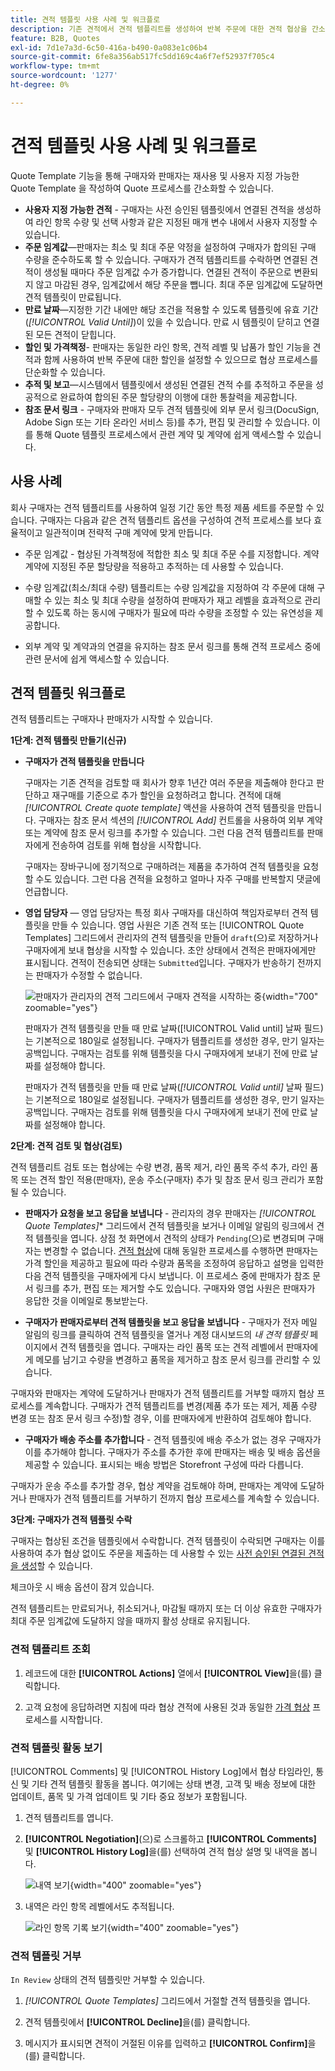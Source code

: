 ```yaml
---
title: 견적 템플릿 사용 사례 및 워크플로
description: 기존 견적에서 견적 템플리트를 생성하여 반복 주문에 대한 견적 협상을 간소화합니다.
feature: B2B, Quotes
exl-id: 7d1e7a3d-6c50-416a-b490-0a083e1c06b4
source-git-commit: 6fe8a356ab517fc5dd169c4a6f7ef52937f705c4
workflow-type: tm+mt
source-wordcount: '1277'
ht-degree: 0%

---
```


# 견적 템플릿 사용 사례 및 워크플로

Quote Template 기능을 통해 구매자와 판매자는 재사용 및 사용자 지정 가능한 Quote Template 을 작성하여 Quote 프로세스를 간소화할 수 있습니다.

- **사용자 지정 가능한 견적** - 구매자는 사전 승인된 템플릿에서 연결된 견적을 생성하여 라인 항목 수량 및 선택 사항과 같은 지정된 매개 변수 내에서 사용자 지정할 수 있습니다.
- **주문 임계값**—판매자는 최소 및 최대 주문 약정을 설정하여 구매자가 합의된 구매 수량을 준수하도록 할 수 있습니다. 구매자가 견적 템플리트를 수락하면 연결된 견적이 생성될 때마다 주문 임계값 수가 증가합니다. 연결된 견적이 주문으로 변환되지 않고 마감된 경우, 임계값에서 해당 주문을 뺍니다. 최대 주문 임계값에 도달하면 견적 템플릿이 만료됩니다.
- **만료 날짜**—지정한 기간 내에만 해당 조건을 적용할 수 있도록 템플릿에 유효 기간(*[!UICONTROL Valid Until]*)이 있을 수 있습니다. 만료 시 템플릿이 닫히고 연결된 모든 견적이 닫힙니다.
- **할인 및 가격책정**- 판매자는 동일한 라인 항목, 견적 레벨 및 납품가 할인 기능을 견적과 함께 사용하여 반복 주문에 대한 할인을 설정할 수 있으므로 협상 프로세스를 단순화할 수 있습니다.
- **추적 및 보고**—시스템에서 템플릿에서 생성된 연결된 견적 수를 추적하고 주문을 성공적으로 완료하여 합의된 주문 할당량의 이행에 대한 통찰력을 제공합니다.
- **참조 문서 링크** - 구매자와 판매자 모두 견적 템플릿에 외부 문서 링크(DocuSign, Adobe Sign 또는 기타 온라인 서비스 등)를 추가, 편집 및 관리할 수 있습니다. 이를 통해 Quote 템플릿 프로세스에서 관련 계약 및 계약에 쉽게 액세스할 수 있습니다.

## 사용 사례

회사 구매자는 견적 템플리트를 사용하여 일정 기간 동안 특정 제품 세트를 주문할 수 있습니다. 구매자는 다음과 같은 견적 템플리트 옵션을 구성하여 견적 프로세스를 보다 효율적이고 일관적이며 전략적 구매 계약에 맞게 만듭니다.

- 주문 임계값 - 협상된 가격책정에 적합한 최소 및 최대 주문 수를 지정합니다. 계약 계약에 지정된 주문 할당량을 적용하고 추적하는 데 사용할 수 있습니다.

- 수량 임계값(최소/최대 수량) 템플리트는 수량 임계값을 지정하여 각 주문에 대해 구매할 수 있는 최소 및 최대 수량을 설정하여 판매자가 재고 레벨을 효과적으로 관리할 수 있도록 하는 동시에 구매자가 필요에 따라 수량을 조정할 수 있는 유연성을 제공합니다.

- 외부 계약 및 계약과의 연결을 유지하는 참조 문서 링크를 통해 견적 프로세스 중에 관련 문서에 쉽게 액세스할 수 있습니다.

## 견적 템플릿 워크플로

견적 템플리트는 구매자나 판매자가 시작할 수 있습니다.

**1단계: 견적 템플릿 만들기(신규)**

- **구매자가 견적 템플릿을 만듭니다**

  구매자는 기존 견적을 검토할 때 회사가 향후 1년간 여러 주문을 제출해야 한다고 판단하고 재구매를 기준으로 추가 할인을 요청하려고 합니다. 견적에 대해 *[!UICONTROL Create quote template]* 액션을 사용하여 견적 템플릿을 만듭니다. 구매자는 참조 문서 섹션의 *[!UICONTROL Add]* 컨트롤을 사용하여 외부 계약 또는 계약에 참조 문서 링크를 추가할 수 있습니다. 그런 다음 견적 템플리트를 판매자에게 전송하여 검토를 위해 협상을 시작합니다.

  구매자는 장바구니에 정기적으로 구매하려는 제품을 추가하여 견적 템플릿을 요청할 수도 있습니다. 그런 다음 견적을 요청하고 얼마나 자주 구매를 반복할지 댓글에 언급합니다.

- **영업 담당자** — 영업 담당자는 특정 회사 구매자를 대신하여 책임자로부터 견적 템플릿을 만들 수 있습니다. 영업 사원은 기존 견적 또는 [!UICONTROL Quote Templates] 그리드에서 관리자의 견적 템플릿을 만들어 `draft`(으)로 저장하거나 구매자에게 보내 협상을 시작할 수 있습니다. 초안 상태에서 견적은 판매자에게만 표시됩니다. 견적이 전송되면 상태는 `Submitted`입니다. 구매자가 반송하기 전까지는 판매자가 수정할 수 없습니다.

  ![판매자가 관리자의 견적 그리드에서 구매자 견적을 시작하는 중](./assets/quote-template-create-from-grid.png){width="700" zoomable="yes"}

  판매자가 견적 템플릿을 만들 때 만료 날짜([!UICONTROL Valid until] 날짜 필드)는 기본적으로 180일로 설정됩니다. 구매자가 템플리트를 생성한 경우, 만기 일자는 공백입니다.  구매자는 검토를 위해 템플릿을 다시 구매자에게 보내기 전에 만료 날짜를 설정해야 합니다.

  판매자가 견적 템플릿을 만들 때 만료 날짜(*[!UICONTROL Valid until]* 날짜 필드)는 기본적으로 180일로 설정됩니다. 구매자가 템플리트를 생성한 경우, 만기 일자는 공백입니다.  구매자는 검토를 위해 템플릿을 다시 구매자에게 보내기 전에 만료 날짜를 설정해야 합니다.

**2단계: 견적 검토 및 협상(검토)**

견적 템플리트 검토 또는 협상에는 수량 변경, 품목 제거, 라인 품목 주석 추가, 라인 품목 또는 견적 할인 적용(판매자), 운송 주소(구매자) 추가 및 참조 문서 링크 관리가 포함될 수 있습니다.

- **판매자가 요청을 보고 응답을 보냅니다** - 관리자의 경우 판매자는 *[!UICONTROL Quote Templates]** 그리드에서 견적 템플릿을 보거나 이메일 알림의 링크에서 견적 템플릿을 엽니다. 상점 첫 화면에서 견적의 상태가 `Pending`(으)로 변경되며 구매자는 변경할 수 없습니다. [견적 협상](quote-price-negotiation.md)에 대해 동일한 프로세스를 수행하면 판매자는 가격 할인을 제공하고 필요에 따라 수량과 품목을 조정하여 응답하고 설명을 입력한 다음 견적 템플릿을 구매자에게 다시 보냅니다. 이 프로세스 중에 판매자가 참조 문서 링크를 추가, 편집 또는 제거할 수도 있습니다. 구매자와 영업 사원은 판매자가 응답한 것을 이메일로 통보받는다.

- **구매자가 판매자로부터 견적 템플릿을 보고 응답을 보냅니다** - 구매자가 전자 메일 알림의 링크를 클릭하여 견적 템플릿을 열거나 계정 대시보드의 _내 견적 템플릿_ 페이지에서 견적 템플릿을 엽니다. 구매자는 라인 품목 또는 견적 레벨에서 판매자에게 메모를 남기고 수량을 변경하고 품목을 제거하고 참조 문서 링크를 관리할 수 있습니다.

구매자와 판매자는 계약에 도달하거나 판매자가 견적 템플리트를 거부할 때까지 협상 프로세스를 계속합니다. 구매자가 견적 템플리트를 변경(제품 추가 또는 제거, 제품 수량 변경 또는 참조 문서 링크 수정)할 경우, 이를 판매자에게 반환하여 검토해야 합니다.

- **구매자가 배송 주소를 추가합니다** - 견적 템플릿에 배송 주소가 없는 경우 구매자가 이를 추가해야 합니다. 구매자가 주소를 추가한 후에 판매자는 배송 및 배송 옵션을 제공할 수 있습니다. 표시되는 배송 방법은 Storefront 구성에 따라 다릅니다.

구매자가 운송 주소를 추가할 경우, 협상 계약을 검토해야 하며, 판매자는 계약에 도달하거나 판매자가 견적 템플리트를 거부하기 전까지 협상 프로세스를 계속할 수 있습니다.

**3단계: 구매자가 견적 템플릿 수락**

구매자는 협상된 조건을 템플릿에서 수락합니다. 견적 템플릿이 수락되면 구매자는 이를 사용하여 추가 협상 없이도 주문을 제출하는 데 사용할 수 있는 [사전 승인된 연결된 견적을 생성](account-dashboard-my-quote-templates.md#generate-a-linked-quote)할 수 있습니다.

체크아웃 시 배송 옵션이 잠겨 있습니다.

견적 템플리트는 만료되거나, 취소되거나, 마감될 때까지 또는 더 이상 유효한 구매자가 최대 주문 임계값에 도달하지 않을 때까지 활성 상태로 유지됩니다.

### 견적 템플리트 조회

1. 레코드에 대한 **[!UICONTROL Actions]** 열에서 **[!UICONTROL View]**&#x200B;을(를) 클릭합니다.

1. 고객 요청에 응답하려면 지침에 따라 협상 견적에 사용된 것과 동일한 [가격 협상](quote-price-negotiation.md) 프로세스를 시작합니다.

### 견적 템플릿 활동 보기

[!UICONTROL Comments] 및 [!UICONTROL History Log]에서 협상 타임라인, 통신 및 기타 견적 템플릿 활동을 봅니다. 여기에는 상태 변경, 고객 및 배송 정보에 대한 업데이트, 품목 및 가격 업데이트 및 기타 중요 정보가 포함됩니다.

1. 견적 템플리트를 엽니다.

1. **[!UICONTROL Negotiation]**(으)로 스크롤하고 **[!UICONTROL Comments]** 및 **[!UICONTROL History Log]**&#x200B;을(를) 선택하여 견적 협상 설명 및 내역을 봅니다.

   ![내역 보기](./assets/quote-view-history.png){width="400" zoomable="yes"}

1. 내역은 라인 항목 레벨에서도 추적됩니다.

   ![라인 항목 기록 보기](./assets/quote-view-line-item-history.png){width="400" zoomable="yes"}

### 견적 템플릿 거부

`In Review` 상태의 견적 템플릿만 거부할 수 있습니다.

1. *[!UICONTROL Quote Templates]* 그리드에서 거절할 견적 템플릿을 엽니다.

1. 견적 템플릿에서 **[!UICONTROL Decline]**&#x200B;을(를) 클릭합니다.

1. 메시지가 표시되면 견적이 거절된 이유를 입력하고 **[!UICONTROL Confirm]**&#x200B;을(를) 클릭합니다.
